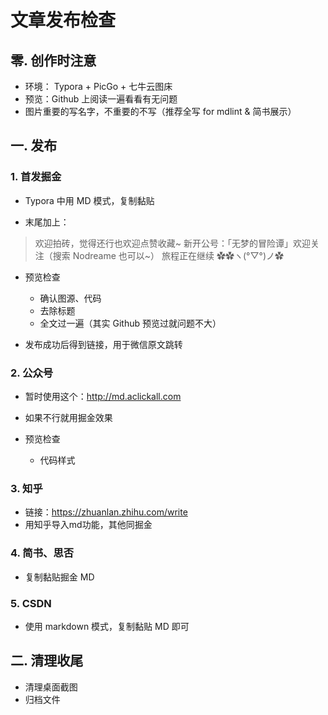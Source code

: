 # 文章发布检查

## 零. 创作时注意

- 环境： Typora + PicGo + 七牛云图床
- 预览：Github 上阅读一遍看看有无问题
- 图片重要的写名字，不重要的不写（推荐全写 for mdlint & 简书展示）

## 一. 发布

### 1. 首发掘金

- Typora 中用 MD 模式，复制黏贴

- 末尾加上：

> 欢迎拍砖，觉得还行也欢迎点赞收藏~
> 新开公号：「无梦的冒险谭」欢迎关注（搜索 Nodreame 也可以~）
> 旅程正在继续 ✿✿ヽ(°▽°)ノ✿

- 预览检查
    - 确认图源、代码
    - 去除标题
    - 全文过一遍（其实 Github 预览过就问题不大）

- 发布成功后得到链接，用于微信原文跳转

### 2. 公众号

- 暂时使用这个：<http://md.aclickall.com> 
- 如果不行就用掘金效果

- 预览检查
	- 代码样式

### 3. 知乎

- 链接：<https://zhuanlan.zhihu.com/write>
- 用知乎导入md功能，其他同掘金

### 4. 简书、思否

- 复制黏贴掘金 MD

### 5. CSDN

- 使用 markdown 模式，复制黏贴 MD 即可

## 二. 清理收尾

- 清理桌面截图
- 归档文件
